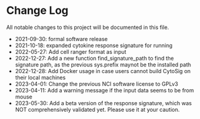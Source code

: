 # Change Log
All notable changes to this project will be documented in this file.  

- 2021-09-30: formal software release  
- 2021-10-18: expanded cytokine response signature for running  
- 2022-05-27: Add cell ranger format as input  
- 2022-12-27: Add a new function find_signature_path to find the signature path, as the previous sys.prefix maynot be the installed path  
- 2022-12-28: Add Docker usage in case users cannot build CytoSig on their local machines  
- 2023-04-01: Change the previous NCI software license to GPLv3  
- 2023-04-11: Add a warning message if the input data seems to be from mouse  
- 2023-05-30: Add a beta version of the response signature, which was NOT comprehensively validated yet. Please use it at your caution.  